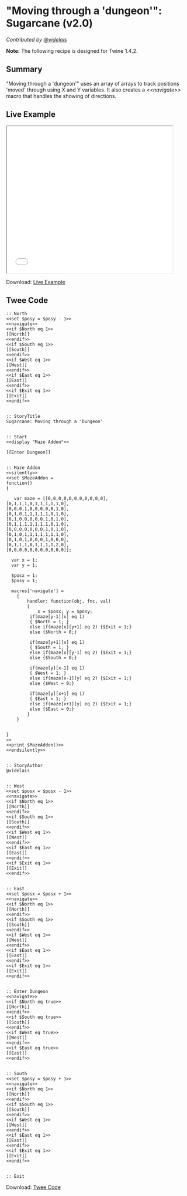# "Moving through a 'dungeon'": Sugarcane (v2.0)

*Contributed by <a href="https://github.com/videlais">@videlais</a>*

<div class="information"><strong>Note:</strong> The following recipe is designed for Twine 1.4.2.</div>

## Summary

"Moving through a 'dungeon'" uses an array of arrays to track positions 'moved' through using X and Y variables. It also creates a *&lt;&lt;navigate&gt;&gt;* macro that handles the showing of directions.

## Live Example

<section>
<iframe src="sugarcane_dungeonmoving_example.html" height=400 width=90%></iframe>


Download: <a href="sugarcane_dungeonmoving_example.html" target="_blank">Live Example</a>
</section>

## Twee Code

```
:: North
<<set $posy = $posy - 1>>
<<navigate>>
<<if $North eq 1>>
[[North]]
<<endif>>
<<if $South eq 1>>
[[South]]
<<endif>>
<<if $West eq 1>>
[[West]]
<<endif>>
<<if $East eq 1>>
[[East]]
<<endif>>
<<if $Exit eq 1>>
[[Exit]]
<<endif>>


:: StoryTitle
Sugarcane: Moving through a 'Dungeon'


:: Start
<<display "Maze Addon">>

[[Enter Dungeon]]


:: Maze Addon
<<silently>>
<<set $MazeAddon =
function() 
{
  
   var maze = [[0,0,0,0,0,0,0,0,0,0,0],
[0,1,1,1,0,1,1,1,1,1,0],
[0,0,0,1,0,0,0,0,0,1,0],
[0,1,0,1,1,1,1,1,0,1,0],
[0,1,0,0,0,0,0,1,0,1,0],
[0,1,1,1,1,1,1,1,0,1,0],
[0,0,0,0,0,0,0,1,0,1,0],
[0,1,0,1,1,1,1,1,1,1,0],
[0,1,0,1,0,0,0,1,0,0,0],
[0,1,1,1,0,1,1,1,1,2,0],
[0,0,0,0,0,0,0,0,0,0,0]];
   
  var x = 1;
  var y = 1;
  
  $posx = 1;
  $posy = 1;
  
  macros['navigate'] =
	{
		handler: function(obj, fnc, val)
		{
			x = $posx; y = $posy;
         if(maze[y-1][x] eq 1)
         { $North = 1; } 
         else if(maze[x][y+1] eq 2) {$Exit = 1;}
         else {$North = 0;}
         
         if(maze[y+1][x] eq 1) 
         { $South = 1; } 
         else if(maze[x][y-1] eq 2) {$Exit = 1;}
         else {$South = 0;}
         
         if(maze[y][x-1] eq 1) 
         { $West = 1; } 
         else if(maze[x-1][y] eq 2) {$Exit = 1;}
         else {$West = 0;}
         
         if(maze[y][x+1] eq 1) 
         { $East = 1; } 
         else if(maze[x+1][y] eq 2) {$Exit = 1;}
         else {$East = 0;}
		}
	}
   
   
}
>>
<<print $MazeAddon()>>
<<endsilently>>


:: StoryAuthor
@videlais


:: West
<<set $posx = $posx - 1>>
<<navigate>>
<<if $North eq 1>>
[[North]]
<<endif>>
<<if $South eq 1>>
[[South]]
<<endif>>
<<if $West eq 1>>
[[West]]
<<endif>>
<<if $East eq 1>>
[[East]]
<<endif>>
<<if $Exit eq 1>>
[[Exit]]
<<endif>>


:: East
<<set $posx = $posx + 1>>
<<navigate>>
<<if $North eq 1>>
[[North]]
<<endif>>
<<if $South eq 1>>
[[South]]
<<endif>>
<<if $West eq 1>>
[[West]]
<<endif>>
<<if $East eq 1>>
[[East]]
<<endif>>
<<if $Exit eq 1>>
[[Exit]]
<<endif>>


:: Enter Dungeon
<<navigate>>
<<if $North eq true>>
[[North]]
<<endif>>
<<if $South eq true>>
[[South]]
<<endif>>
<<if $West eq true>>
[[West]]
<<endif>>
<<if $East eq true>>
[[East]]
<<endif>>


:: South
<<set $posy = $posy + 1>>
<<navigate>>
<<if $North eq 1>>
[[North]]
<<endif>>
<<if $South eq 1>>
[[South]]
<<endif>>
<<if $West eq 1>>
[[West]]
<<endif>>
<<if $East eq 1>>
[[East]]
<<endif>>
<<if $Exit eq 1>>
[[Exit]]
<<endif>>


:: Exit

```

Download: <a href="sugarcane_dungeonmoving_twee.txt" target="_blank">Twee Code</a>
